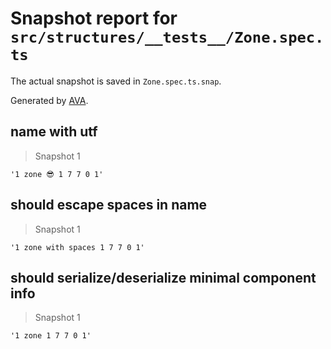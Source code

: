 # Snapshot report for `src/structures/__tests__/Zone.spec.ts`

The actual snapshot is saved in `Zone.spec.ts.snap`.

Generated by [AVA](https://ava.li).

## name with utf

> Snapshot 1

    '1 zone 😎 1 7 7 0 1'

## should escape spaces in name

> Snapshot 1

    '1 zone with spaces 1 7 7 0 1'

## should serialize/deserialize minimal component info

> Snapshot 1

    '1 zone 1 7 7 0 1'
